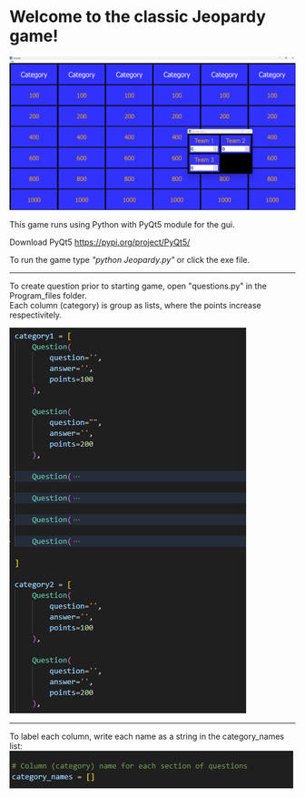 # Welcome to the classic Jeopardy game!

![Alt text](Program_files/images/game.png)

This game runs using Python with PyQt5 module for the gui.

Download PyQt5 https://pypi.org/project/PyQt5/

To run the game type *"python Jeopardy.py"* or click the exe file.

___

To create question prior to starting game, open "questions.py" in the Program_files folder.<br>
Each column (category) is group as lists, where the points increase respectivitely.

![Alt text](Program_files/images/questions.png)

___

To label each column, write each name as a string in the category_names list:
![Alt text](Program_files/images/cat_names.png)
